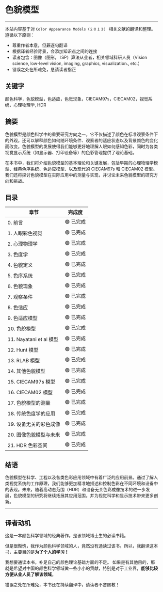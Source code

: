 # 色貌模型

---

本站内容基于对 `Color Appearance Models（２０１３）` 相关文献的翻译和整理。遵循以下原则：

- 尊重作者本意，但**非**逐句翻译
- 根据译者经验背景，会添加知识点之间的连接
- 读者包含：图像（图形， ISP）算法从业者，相关领域科研人员（Vision science, low-level vision, imaging, graphics, visualization., etc.）
- 错误之处在所难免，恳请读者指正

## 关键字

颜色科学，色貌模型，色适应，色觉现象，CIECAM97s，CIECAM02，视觉系统，心理物理学, HDR

## 摘要

色貌模型是颜色科学中的重要研究方向之一。它不仅描述了颜色在标准观察条件下的外观，还可以解释颜色如何随环境条件、观察者的适应状态以及背景颜色的变化而改变。色貌模型的发展使得我们能够更好地理解人眼如何感知色彩，同时为各类视觉显示系统（如显示器、打印设备等）的色彩管理提供了理论基础。

在本书中，我们将介绍色貌模型的基本理论和关键发展，包括早期的心理物理学模型、经典色序系统、色适应模型、以及现代的 CIECAM97s 和 CIECAM02 模型。我们还将探讨色貌模型在实际应用中的测量与实现，并讨论未来色貌模型的研究方向和挑战。

## 目录

| **章节**                 |  **完成度** |
|--------------------------|------------|
| 0. 前言                  | 🟢 已完成   |
| 1. 人眼彩色视觉           | 🟢 已完成  |
| 2. 心理物理学             | 🟢 已完成  |
| 3. 色度学                 | 🟢 已完成  |
| 4. 色貌定义               | 🟢 已完成  |
| 5. 色序系统               | 🟢 已完成  |
| 6. 色貌现象               | 🟢 已完成  |
| 7. 观察条件               | 🟢 已完成  |
| 8. 色适应                 |🟢 已完成  |
| 9. 色适应模型             | 🟢 已完成  |
| 10. 色貌模型              | 🟢 已完成  |
| 11. Nayatani et al 模型   | 🟢 已完成  |
| 12. Hunt 模型             | 🟢 已完成  |
| 13. RLAB 模型             | 🟢 已完成  |
| 14. 其他色貌模型          | 🟢 已完成  |
| 15. CIECAM97s 模型        | 🟢 已完成  |
| 16. CIECAM02 模型         | 🟢 已完成  |
| 17. 色貌模型的测量        | 🟢 已完成  |
| 18. 传统色度学的应用      | 🟢 已完成  |
| 19. 设备无关的彩色成像    | 🟢 已完成  |
| 20. 图像色貌模型与未来    | 🟢 已完成  |
| 21. HDR 色彩空间          | 🟢 已完成  |


## 结语

色貌模型在科学、工程以及各类色彩应用领域中有着广泛的应用前景。通过了解人类视觉系统的工作原理，我们能够更加精准地描述和控制色彩在不同环境和设备中的表现。未来，随着高动态范围（HDR）和设备无关色彩成像技术的进一步发展，色貌模型的研究将继续拓展其应用范围，并为视觉科学和显示技术带来更多创新。

---

## 译者动机

这是一本颜色科学领域的经典著作，是该领域博士生的必读书籍。

但是很惭愧，我作为颜色科学领域的人，竟然没有通读过该书。所以，我翻译这本书，主要目的是**为了个人的学习！**

我想要通读本书，补足自己的颜色理论基础方面的不足。
如果是有其他目的，那就是希望对中国的颜色科学领域做一些小小的贡献，特别是对于工业界，**能够比较方便从业人员了解该领域**。


错误之处在所难免，本书还在持续翻译中，请读者不吝赐教！
